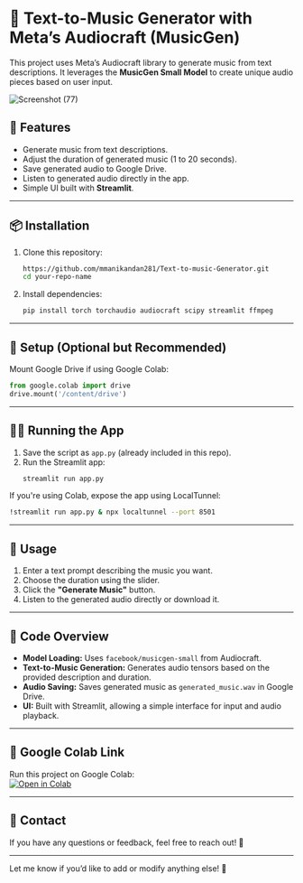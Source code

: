 
# 🎵 Text-to-Music Generator with Meta’s Audiocraft (MusicGen)  

This project uses Meta’s Audiocraft library to generate music from text descriptions. It leverages the **MusicGen Small Model** to create unique audio pieces based on user input.


![Screenshot (77)](https://github.com/user-attachments/assets/b375af8c-ecc6-4348-bd17-615a4b0e278e)



## 🚀 Features  
- Generate music from text descriptions.  
- Adjust the duration of generated music (1 to 20 seconds).  
- Save generated audio to Google Drive.  
- Listen to generated audio directly in the app.  
- Simple UI built with **Streamlit**.  

---

## 📦 Installation  

1. Clone this repository:  
   ```bash
   https://github.com/mmanikandan281/Text-to-music-Generator.git
   cd your-repo-name
   ```

2. Install dependencies:  
   ```bash
   pip install torch torchaudio audiocraft scipy streamlit ffmpeg
   ```

---

## 📂 Setup (Optional but Recommended)  

Mount Google Drive if using Google Colab:  
```python
from google.colab import drive
drive.mount('/content/drive')
```

---

## 🏃‍♂️ Running the App  

1. Save the script as `app.py` (already included in this repo).  
2. Run the Streamlit app:  
   ```bash
   streamlit run app.py
   ```

If you're using Colab, expose the app using LocalTunnel:  
```bash
!streamlit run app.py & npx localtunnel --port 8501
```

---

## 📝 Usage  

1. Enter a text prompt describing the music you want.  
2. Choose the duration using the slider.  
3. Click the **"Generate Music"** button.  
4. Listen to the generated audio directly or download it.  

---

## 📜 Code Overview  

- **Model Loading:** Uses `facebook/musicgen-small` from Audiocraft.  
- **Text-to-Music Generation:** Generates audio tensors based on the provided description and duration.  
- **Audio Saving:** Saves generated music as `generated_music.wav` in Google Drive.  
- **UI:** Built with Streamlit, allowing a simple interface for input and audio playback.  

---

## 🔗 Google Colab Link  

Run this project on Google Colab:  
[![Open in Colab](https://colab.research.google.com/assets/colab-badge.svg)](https://colab.research.google.com/drive/1G20-GKJv1lw4X49vJCGPnLKEOMk4zu-6?usp=sharing)  

---

## 📧 Contact  

If you have any questions or feedback, feel free to reach out! 🚀  

---

Let me know if you’d like to add or modify anything else! 🌟
